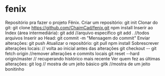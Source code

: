 # fenix
Repositório pra fazer o projeto Fênix.
Criar um repositório:
git init
Clonar do git:
git clone https://github.com/ChaimCad/fenix.git
npm install
Inserir ao Index (área intermediária):
git add <arquivo> //arquivo específico
git add . //todos arquivos
Inserir ao Head:
git commit -m "Mensagem do commit"
Enviar alterações:
git push
Atualizar o repositório:
git pull
npm install
Sobrescrever alterações locais: // volta ao inicial antes das alterações
git checkout -- <arquivo>
git fetch origin //remover alterações e commits locais
git reset --hard origin/master // recuperando histórico mais recente
Ver quem fez as últimas alterações:
git log // mostra de um jeito básico
gitk //mostra de um jeito bonitinho
